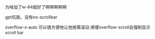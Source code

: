 为啥加了w-64就好了啊啊啊啊啊

gpt坑我，没有no-scrollbar

overflow-x-auto 可以很方便地让他按需滚动
顺便overflow-scroll会强制显示scroll bar